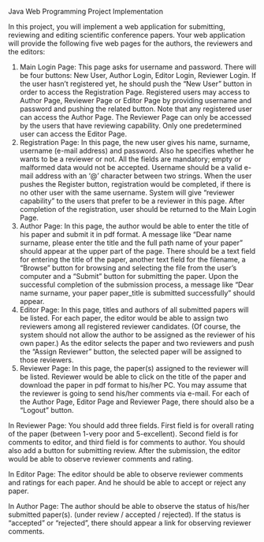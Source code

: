 Java Web Programming Project Implementation

In this project, you will implement a web application for submitting, reviewing and editing scientific conference papers. Your web application will provide the following five web pages for the authors, the reviewers and the editors:
1. Main Login Page: This page asks for username and password. There will be four buttons: New User, Author Login, Editor Login, Reviewer Login. If the user hasn’t registered yet, he should push the “New User” button in order to access the Registration Page. Registered users may access to Author Page, Reviewer Page or Editor Page by providing username and password and pushing the related button. Note that any registered user can access the Author Page. The Reviewer Page can only be accessed by the users that have reviewing capability. Only one predetermined user can access the Editor Page.
2. Registration Page: In this page, the new user gives his name, surname, username (e-mail address) and password. Also he specifies whether he wants to be a reviewer or not. All the fields are mandatory; empty or malformed data would not be accepted. Username should be a valid e- mail address with an ‘@’ character between two strings. When the user pushes the Register button, registration would be completed, if there is no other user with the same username. System will give “reviewer capability” to the users that prefer to be a reviewer in this page. After completion of the registration, user should be returned to the Main Login Page.
3. Author Page: In this page, the author would be able to enter the title of his paper and submit it in pdf format. A message like “Dear name surname, please enter the title and the full path name of your paper” should appear at the upper part of the page. There should be a text field for entering the title of the paper, another text field for the filename, a “Browse” button for browsing and selecting the file from the user’s computer and a “Submit” button for submitting the paper. Upon the successful completion of the submission process, a message like “Dear name surname, your paper paper_title is submitted successfully” should appear.
4. Editor Page: In this page, titles and authors of all submitted papers will be listed. For each paper, the editor would be able to assign two reviewers among all registered reviewer candidates. (Of course, the system should not allow the author to be assigned as the reviewer of his own paper.) As the editor selects the paper and two reviewers and push the “Assign Reviewer” button, the selected paper will be assigned to those reviewers.
5. Reviewer Page: In this page, the paper(s) assigned to the reviewer will be listed. Reviewer would be able to click on the title of the paper and download the paper in pdf format to his/her PC. You may assume that the reviewer is going to send his/her comments via e-mail.
For each of the Author Page, Editor Page and Reviewer Page, there should also be a “Logout” button.

In Reviewer Page: You should add three fields. First field is for overall rating of the paper (between 1-very poor and 5-excellent). Second field is for comments to editor, and third field is for comments to author. You should also add a button for submitting review. After the submission, the editor would be able to observe reviewer comments and rating.

In Editor Page: The editor should be able to observe reviewer comments and ratings for each paper. And he should be able to accept or reject any paper.

In Author Page: The author should be able to observe the status of his/her submitted paper(s). (under review / accepted / rejected). If the status is “accepted” or “rejected”, there should appear a link for observing reviewer comments.
